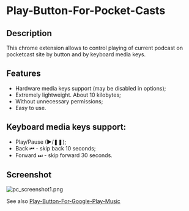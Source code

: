 Play-Button-For-Pocket-Casts
============================

## Description

This chrome extension allows to control playing of current podcast on pocketcast site by button and by keyboard media keys.

## Features
- Hardware media keys support (may be disabled in options);
- Extremely lightweight. About 10 kilobytes;
- Without unnecessary permissions;
- Easy to use.

## Keyboard media keys support:
 - Play/Pause (►/❚❚);
 - Back ⏮ - skip back 10 seconds;
 - Forward ⏭ - skip forward 30 seconds.
 
## Screenshot

![pc_screenshot1.png](http://download.illuzor.com/images/github/pc_screenshot1.png)

See also [Play-Button-For-Google-Play-Music](https://github.com/illuzor/Play-Button-For-Google-Play-Music)